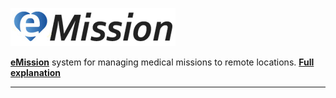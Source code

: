 ![eMission Logo](/images/emission_full.png)

__[eMission](https://emissionsystem.org)__ system for managing medical missions to remote locations. __[Full explanation](https://emissionsystem.org/README.md)__
___


